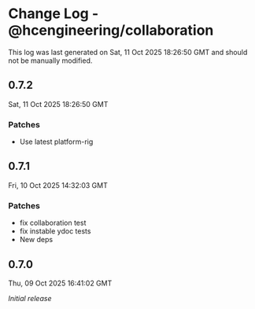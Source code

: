 # Change Log - @hcengineering/collaboration

This log was last generated on Sat, 11 Oct 2025 18:26:50 GMT and should not be manually modified.

## 0.7.2
Sat, 11 Oct 2025 18:26:50 GMT

### Patches

- Use latest platform-rig

## 0.7.1
Fri, 10 Oct 2025 14:32:03 GMT

### Patches

- fix collaboration test
- fix instable ydoc tests
- New deps

## 0.7.0
Thu, 09 Oct 2025 16:41:02 GMT

_Initial release_


